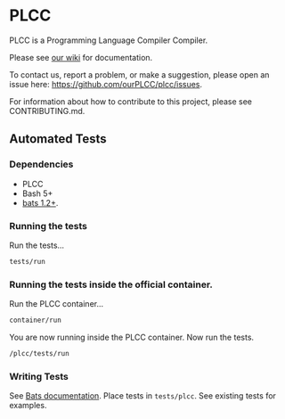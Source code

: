 # PLCC

PLCC is a Programming Language Compiler Compiler.

Please see [our wiki](https://github.com/ourPLCC/plcc/wiki) for documentation.

To contact us, report a problem, or make a suggestion, please open an issue
here: <https://github.com/ourPLCC/plcc/issues>.

For information about how to contribute to this project, please see CONTRIBUTING.md.

## Automated Tests

### Dependencies

* PLCC
* Bash 5+
* [bats 1.2+](https://bats-core.readthedocs.io/en/latest/index.html).

### Running the tests

Run the tests...

```bash
tests/run
```

### Running the tests inside the official container.

Run the PLCC container...

```bash
container/run
```

You are now running inside the PLCC container. Now run the tests.

```bash
/plcc/tests/run
```

### Writing Tests

See [Bats documentation](https://bats-core.readthedocs.io/en/latest/index.html).
Place tests in `tests/plcc`. See existing tests for examples.

